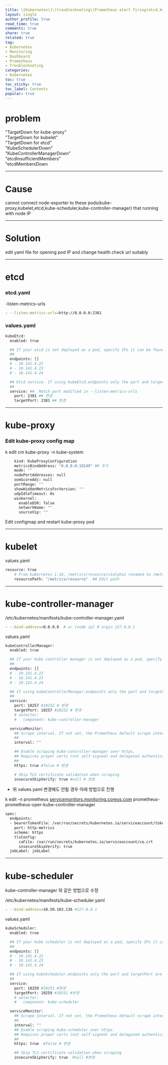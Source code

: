 ```yaml
---
title: \[Kubernetes\]\(troubleshooting\)Prometheus alert firing(etcd,kubelet,kube-proxy)
layout: single
author_profile: true
read_time: true
comments: true
share: true
related: true
tag:
- Kubernetes
- Monitoring
- Dashboard
- Prometheus
- Troubleshooting
categories:
- Kubernetes
toc: true
toc_sticky: true
toc_label: Contents
popular: true
---
```

# problem
"TargetDown for kube-proxy"  
"TargetDown for kubelet"  
"TargetDown for etcd"  
"KubeSchedulerDown"  
"KubeControllerManagerDown"  
"etcdInsufficientMembers"  
"etcdMembersDown  

---

# Cause

cannot connect node-exporter to these pods(kube-proxy,kubelet,etcd,kube-scheduler,kube-controller-manager) that running with node IP

---

# Solution

edit yaml file for opening pod IP and change health check url suitably

---

# etcd

### etcd.yaml

-listen-metrics-urls 

```bash
- --listen-metrics-urls=http://0.0.0.0:2381
```

### values.yaml

```bash
kubeEtcd:
  enabled: true

  ## If your etcd is not deployed as a pod, specify IPs it can be found on
  ##
  endpoints: []
  # - 10.141.4.22
  # - 10.141.4.23
  # - 10.141.4.24

  ## Etcd service. If using kubeEtcd.endpoints only the port and targetPort are used
  ##
  service: ##  Match port modified in --listen-metrics-urls
    port: 2381 ## 변경
    targetPort: 2381 ## 변경
```

---

# kube-proxy

### Edit kube-proxy config map

k edit cm kube-proxy -n kube-system

```bash
    kind: KubeProxyConfiguration
    metricsBindAddress: "0.0.0.0:10249" ## 추가
    mode: ""
    nodePortAddresses: null
    oomScoreAdj: null
    portRange: ""
    showHiddenMetricsForVersion: ""
    udpIdleTimeout: 0s
    winkernel:
      enableDSR: false
      networkName: ""
      sourceVip: ""
```

Edit configmap and restart kube-proxy pod

---

# kubelet

values.yaml

```bash
resource: true
    # From kubernetes 1.18, /metrics/resource/v1alpha1 renamed to /metrics/resource
    resourcePath: "/metrics/resource"  ## Edit path
```

---

# kube-controller-manager

/etc/kubernetes/manifests/kube-controller-manager.yaml

```bash
- --bind-address=0.0.0.0  # or [node ip] # orgin 127.0.0.1
```

values.yaml

```bash
kubeControllerManager:
  enabled: true

  ## If your kube controller manager is not deployed as a pod, specify IPs it can be found on
  ##
  endpoints: []
  # - 10.141.4.22
  # - 10.141.4.23
  # - 10.141.4.24

  ## If using kubeControllerManager.endpoints only the port and targetPort are used
  ##
  service:
    port: 10257 #10252 # 변경
    targetPort: 10257 #10252 # 변경
    # selector:
    #   component: kube-controller-manager

  serviceMonitor:
    ## Scrape interval. If not set, the Prometheus default scrape interval is used.
    ##
    interval: ""

    ## Enable scraping kube-controller-manager over https.
    ## Requires proper certs (not self-signed) and delegated authentication/authorization checks
    ##
    https: true #false # 변경

    # Skip TLS certificate validation when scraping
    insecureSkipVerify: true #null # 변경
```

- 위 values.yaml 변경해도 안될 경우 아래 방법으로 진행

k edit -n prometheus [servicemonitors.monitoring.coreos.com](http://servicemonitors.monitoring.coreos.com/) prometheus-prometheus-oper-kube-controller-manager

```bash
spec:
  endpoints:
  - bearerTokenFile: /var/run/secrets/kubernetes.io/serviceaccount/token
    port: http-metrics
    scheme: https
    tlsConfig:
      caFile: /var/run/secrets/kubernetes.io/serviceaccount/ca.crt
      insecureSkipVerify: true
  jobLabel: jobLabel
```

---

# kube-scheduler

kube-controller-manager 와 같은 방법으로 수정

/etc/kubernetes/manifests/kube-scheduler.yaml

```bash
- --bind-address=10.50.103.136 #127.0.0.1
```

values.yaml

```bash
kubeScheduler:
  enabled: true

  ## If your kube scheduler is not deployed as a pod, specify IPs it can be found on
  ##
  endpoints: []
  # - 10.141.4.22
  # - 10.141.4.23
  # - 10.141.4.24

  ## If using kubeScheduler.endpoints only the port and targetPort are used
  ##
  service:
    port: 10259 #10251 #변경
    targetPort: 10259 #10251 #변경
    # selector:
    #   component: kube-scheduler

  serviceMonitor:
    ## Scrape interval. If not set, the Prometheus default scrape interval is used.
    ##
    interval: ""
    ## Enable scraping kube-scheduler over https.
    ## Requires proper certs (not self-signed) and delegated authentication/authorization checks
    ##
    https: true  #false # 변경

    ## Skip TLS certificate validation when scraping
    insecureSkipVerify: true  #null #변경
```